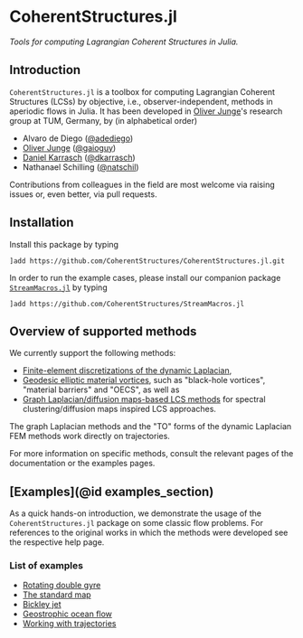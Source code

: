 # CoherentStructures.jl

*Tools for computing Lagrangian Coherent Structures in Julia.*

## Introduction

`CoherentStructures.jl` is a toolbox for computing Lagrangian Coherent Structures (LCSs) by objective, i.e., observer-independent, methods in aperiodic flows in Julia.
It has been developed in [Oliver Junge](https://www-m3.ma.tum.de/Allgemeines/OliverJunge)'s research group at TUM, Germany, by (in alphabetical order)

* Alvaro de Diego ([@adediego](https://github.com/adediego))
* [Oliver Junge](https://www-m3.ma.tum.de/Allgemeines/OliverJunge) ([@gaioguy](https://github.com/gaioguy))
* [Daniel Karrasch](https://www-m3.ma.tum.de/Allgemeines/DanielKarrasch) ([@dkarrasch](https://github.com/dkarrasch))
* Nathanael Schilling ([@natschil](https://github.com/natschil))

Contributions from colleagues in the field are most welcome via raising issues or, even better, via pull requests.

## Installation

Install this package by typing

    ]add https://github.com/CoherentStructures/CoherentStructures.jl.git

In order to run the example cases, please install our companion package
[`StreamMacros.jl`](https://github.com/CoherentStructures/StreamMacros.jl.git) by typing

    ]add https://github.com/CoherentStructures/StreamMacros.jl

## Overview of supported methods

We currently support the following methods:

* [Finite-element discretizations of the dynamic Laplacian](@ref),
* [Geodesic elliptic material vortices](@ref), such as "black-hole vortices", "material barriers" and "OECS", as well as
* [Graph Laplacian/diffusion maps-based LCS methods](@ref) for spectral clustering/diffusion maps inspired LCS approaches.

The graph Laplacian methods and the "TO" forms of the dynamic Laplacian FEM methods work directly on trajectories.

For more information on specific methods, consult the relevant pages of the documentation or the
examples pages.

## [Examples](@id examples_section)

As a quick hands-on introduction, we demonstrate the usage of the
`CoherentStructures.jl` package on some classic flow problems. For references to
the original works in which the methods were developed see the respective help
page.

### List of examples

* [Rotating double gyre](@ref)
* [The standard map](@ref)
* [Bickley jet](@ref)
* [Geostrophic ocean flow](@ref)
* [Working with trajectories](@ref)
